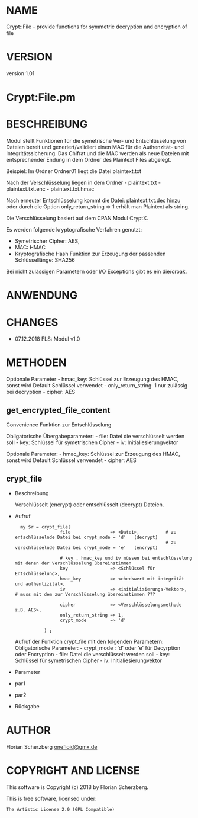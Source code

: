 # NAME

Crypt::File - provide functions for symmetric decryption and encryption of file

# VERSION

version 1.01

# Crypt:File.pm

# BESCHREIBUNG

Modul stellt Funktionen für die symetrische Ver- und Entschlüsselung von Dateien
bereit und generiert/validiert einen MAC für die Authenzität- und Integritätssicherung.
Das Chifrat und die MAC werden als neue Dateien mit entsprechender Endung in dem Ordner
des Plaintext Files abgelegt.

Beispiel: Im Ordner Ordner01 liegt die Datei plaintext.txt

Nach der Verschlüsselung liegen in dem Ordner
\- plaintext.txt
\- plaintext.txt.enc
\- plaintext.txt.hmac

Nach erneuter Entschlüsselung kommt die Datei: plaintext.txt.dec hinzu oder durch
die Option only\_return\_string => 1 erhält man Plaintext als string.

Die Verschlüsselung basiert auf dem CPAN Modul CryptX.

Es werden folgende kryptografische Verfahren  genutzt:
 - Symetrischer Cipher: AES,
 - MAC: HMAC
 - Kryptografische Hash Funktion zur Erzeugung der passenden Schlüssellänge: SHA256

Bei nicht zulässigen Parametern oder I/O Exceptions gibt es ein die/croak.

# ANWENDUNG

# CHANGES

- 07.12.2018 FLS:   Modul v1.0

# METHODEN

Optionale Parameter
\- hmac\_key: Schlüssel zur Erzeugung des HMAC, sonst wird Default Schlüssel verwendet
\- only\_return\_string: 1 nur zulässig bei decryption
\- cipher: AES

## get\_encrypted\_file\_content

Convenience Funktion zur Entschlüsselung 

Obligatorische Übergabeparameter:
\- file: Datei die verschlüsselt werden soll
\- key: Schlüssel für symetrischen Cipher
\- iv: Initialiesierungvektor

Optionale Parameter:
\- hmac\_key: Schlüssel zur Erzeugung des HMAC, sonst wird Default Schlüssel verwendet
\- cipher: AES

## crypt\_file

- Beschreibung

    Verschlüsselt (encrypt) oder entschlüsselt (decrypt) Dateien.

- Aufruf

        my $r = crypt_file(
                       file               => <Datei>,          # zu entschlüsselnde Datei bei crypt_mode = 'd'   (decrypt)
                                                               # zu verschlüsselnde Datei bei crypt_mode = 'e'   (encrypt)
                                                               
                       # key , hmac_key und iv müssen bei entschlüsselung mit denen der Verschlüsselung übereinstimmen                                             
                       key                => <Schlüssel für Entschlüsselung>,
                       hmac_key           => <checkwert mit integrität und authentizität>,
                       iv                 => <initialisierungs-Vektor>,           # muss mit dem zur Verschlüsselung übereinstimmen ???
                       
                       cipher             => <Verschlüsselungsmethode z.B. AES>,
                       only_return_string => 1,
                       crypt_mode         => 'd'
         
                 ) ;

    Aufruf der Funktion crypt\_file mit den folgenden Parametern:
    Obligatorische Parameter:
    \- crypt\_mode : 'd' oder 'e' für Decyrption oder Encryption
    \- file: Datei die verschlüsselt werden soll
    \- key: Schlüssel für symetrischen Cipher
    \- iv: Initialiesierungvektor

- Parameter

- par1
- par2
- Rückgabe

# AUTHOR

Florian Scherzberg <onefloid@gmx.de>

# COPYRIGHT AND LICENSE

This software is Copyright (c) 2018 by Florian Scherzberg.

This is free software, licensed under:

    The Artistic License 2.0 (GPL Compatible)
